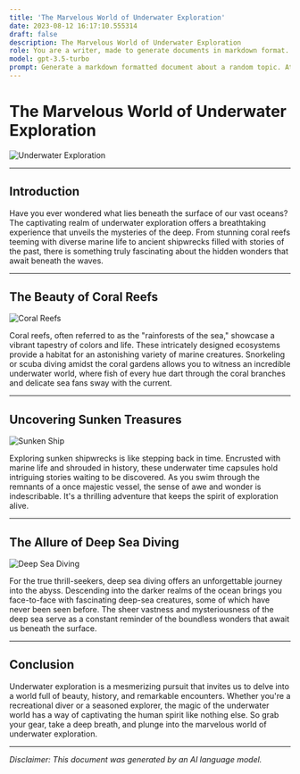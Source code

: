 ```yaml
---
title: 'The Marvelous World of Underwater Exploration'
date: 2023-08-12 16:17:10.555314
draft: false
description: The Marvelous World of Underwater Exploration
role: You are a writer, made to generate documents in markdown format. It is very important that all of the documents you generate are in valid markdown format.
model: gpt-3.5-turbo
prompt: Generate a markdown formatted document about a random topic. At the bottom, include a disclaimer explaining that the document was generated by you. The first line of the document should be the title. Make sure that the entire document is in proper markdown format, using a mix of various tags to make the document visually appealing.
---
```


# The Marvelous World of Underwater Exploration

![Underwater Exploration](https://www.example.com/images/underwater-exploration.jpg)

---

## Introduction

Have you ever wondered what lies beneath the surface of our vast oceans? The captivating realm of underwater exploration offers a breathtaking experience that unveils the mysteries of the deep. From stunning coral reefs teeming with diverse marine life to ancient shipwrecks filled with stories of the past, there is something truly fascinating about the hidden wonders that await beneath the waves.

---

## The Beauty of Coral Reefs

![Coral Reefs](https://www.example.com/images/coral-reefs.jpg)

Coral reefs, often referred to as the "rainforests of the sea," showcase a vibrant tapestry of colors and life. These intricately designed ecosystems provide a habitat for an astonishing variety of marine creatures. Snorkeling or scuba diving amidst the coral gardens allows you to witness an incredible underwater world, where fish of every hue dart through the coral branches and delicate sea fans sway with the current.

---

## Uncovering Sunken Treasures

![Sunken Ship](https://www.example.com/images/sunken-ship.jpg)

Exploring sunken shipwrecks is like stepping back in time. Encrusted with marine life and shrouded in history, these underwater time capsules hold intriguing stories waiting to be discovered. As you swim through the remnants of a once majestic vessel, the sense of awe and wonder is indescribable. It's a thrilling adventure that keeps the spirit of exploration alive.

---

## The Allure of Deep Sea Diving

![Deep Sea Diving](https://www.example.com/images/deep-sea-diving.jpg)

For the true thrill-seekers, deep sea diving offers an unforgettable journey into the abyss. Descending into the darker realms of the ocean brings you face-to-face with fascinating deep-sea creatures, some of which have never been seen before. The sheer vastness and mysteriousness of the deep sea serve as a constant reminder of the boundless wonders that await us beneath the surface.

---

## Conclusion

Underwater exploration is a mesmerizing pursuit that invites us to delve into a world full of beauty, history, and remarkable encounters. Whether you're a recreational diver or a seasoned explorer, the magic of the underwater world has a way of captivating the human spirit like nothing else. So grab your gear, take a deep breath, and plunge into the marvelous world of underwater exploration.

---

*Disclaimer: This document was generated by an AI language model.*